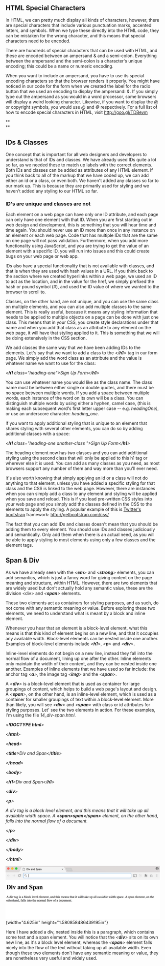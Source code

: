 HTML Special Characters
-----------------------

In HTML, we can pretty much display all kinds of characters, however,
there are special characters that include various punctuation marks,
accented letters, and symbols. When we type these directly into the HTML
code, they can be mistaken for the wrong character, and this means that
special characters need to be encoded.

There are hundreds of special characters that can be used with HTML, and
these are encoded between an ampersand & and a semi-colon. Everything
between the ampersand and the semi-colon is a character's unique
encoding; this could be a name or numeric encoding.

When you want to include an ampersand, you have to use its special
encoding characters so that the browser renders it properly. You might
have noticed in our code for the form when we created the label for the
radio button that we used an encoding to display the ampersand: *&amp;*.
If you simply type out the ampersand as you would in a word processor,
some browsers will display a weird looking character. Likewise, if you
want to display the @ or copyright symbols, you would use *&commat;* and
*&copy;* respectively. For a full list of how to encode special
characters in HTML, visit <http://goo.gl/TDBevm>

**\
**

IDs & Classes 
--------------

One concept that is important for all web designers and developers to
understand is that of IDs and classes. We have already used IDs quite a
lot so far, as we needed these to match up labels with the correct
elements. Both IDs and classes can be added as attributes of any HTML
element. If you think back to all of the markup that we have coded up,
we can add either an id or a class, or even both. We haven't added any
classes so far to our mark up. This is because they are primarily used
for styling and we haven't added any styling to our HTML so far.

### ID's are unique and classes are not 

Each element on a web page can have only one ID attribute, and each page
can only have one element with that ID. When you are first starting out
in web design and development, this is something that you will hear time
and time again. You should never use an ID more than once in any
instance on an element or each web page. Code that has multiple IDs that
are the same on one page will not pass validation. Furthermore, when you
add more functionality using JavaScript, and you are trying to get the
value of an element with a specific ID, you will run into issues and
this could create bugs on your web page or web app.

IDs also have a special functionality that is not available with
classes, and that is when they are used with hash values in a URL. If
you think back to the section where we created hyperlinks within a web
page, we used an ID to act as the location, and in the value for the
href, we simply prefixed the hash or pound symbol (\#), and used the ID
value of where we wanted to the browser to scroll to.

Classes, on the other hand, are not unique, and you can use the same
class on multiple elements, and you can also add multiple classes to the
same element. This is really useful, because it means any styling
information that needs to be applied to multiple objects on a page can
be done with just one class. This means that in your CSS, you create
style declarations under that name and when you add that class as an
attribute to any element on the web page, it will have that styling
applied to it. This is something that we will be doing extensively in
the CSS section.

We add classes the same way that we have been adding IDs to the
elements. Let's say that we want to add a class to the *\</**h1**\>* tag
in our form page. We simply add the word class as an attribute and the
value is whatever name we want to use for the class:

*\<**h1** class=\"heading-one\"\>Sign Up Form\</**h1**\>*

You can use whatever name you would like as the class name. The class
name must be between either single or double quotes, and there must be
no space between multiple words. If you add a space between multiple
words, each instance of the word on its own will be a class. You can
distinguish multiple words by using either a hyphen, camel case, (this
is making each subsequent word's first letter upper case -- e.g.
*headingOne)*, or use an underscore character: *heading\_one*.

If you want to apply additional styling that is unique to an element
that shares styling with several other elements, you can do so by adding
additional classes with a space:

*\<**h1** class=\"heading-one another-class \"\>Sign Up Form\</**h1**\>*

The heading element now has two classes and you can add additional
styling using the second class that will only be applied to this h1 tag
or wherever else it is used. You can add as many classes as you need, as
most browsers support any number of them and way more than you'll ever
need.

It's also worth knowing that simply applying an id or a class will not
do anything to that element, unless you have added a specific styling
for that class and the CSS is linked to the web page. However, there are
instances when you can simply add a class to any element and styling
will be applied when you save and reload. This is if you load
pre-written CSS styles into your web page and you simply add the classes
defined in the CSS to the elements to apply the styling. A popular
example of this is [Twitter's bootstrap](http://getbootstrap.com/css/)
framework: <http://getbootstrap.com/css/>

The fact that you can add IDs and classes doesn't mean that you should
be adding them to every element. You should use IDs and classes
judiciously and semantically. Only add them when there is an actual
need, as you will be able to apply styling to most elements using only a
few classes and the element tags.

Span & Div 
-----------

As we have already seen with the *\<**em**\>* and *\<**strong**\>*
elements, you can add semantics, which is just a fancy word for giving
content on the page meaning and structure, within HTML. However, there
are two elements that are widely used but don't actually hold any
semantic value, these are the division \<div\> and *\<**span**\>*
elements.

These two elements act as containers for styling purposes, and as such,
do not come with any semantic meaning or value. Before exploring these
two elements, we need to understand what is meant by a block and inline
element.

Whenever you hear that an element is a block-level element, what this
means is that this kind of element begins on a new line, and that it
occupies any available width. Block-level elements can be nested inside
one another. Examples of block-level elements include *\<**h1**\>*,
*\<**p**\>* and *\<**div**\>*.

Inline-level elements do not begin on a new line, instead they fall into
the normal flow of a document, lining up one after the other. Inline
elements only maintain the width of their content, and they can be
nested inside one another. Examples of inline elements that we have used
so far include: the anchor tag *\<**a**\>*, the image tag *\<**img**\>*
and the *\<**span**\>*.

A *\<**div**\>* is a block-level element that is used as container for
large groupings of content, which helps to build a web page's layout and
design. A *\<**span**\>*, on the other hand, is an inline-level element,
which is used as a container for smaller groupings of text within a
block-level element. More than likely, you will see *\<**div**\>* and
*\<**span**\>* with class or id attributes for styling purposes. Let'
see the two elements in action. For these examples, I'm using the file
*14\_div-span.html*.

*\<**!DOCTYPE html**\>*

*\<**html**\>*

*\<**head**\>*

*\<**title**\>Div and Span\</**title**\>*

*\</**head**\>*

*\<**body**\>*

*\<**h1**\>Div and Span\</**h1**\>*

*\<**div**\>*

*\<**p**\>*

*A div tag is a block level element, and this means that it will take up
all available width space. A **\<span\>**span**\<**/**span\>** element,
on the other hand, falls into the normal flow of a document.*

*\</**p**\>*

*\</**div**\>*

*\</**body**\>*

*\</**html**\>*

![](./images/media/image41.jpg){width="4.625in"
height="1.580858486439195in"}

Here I have added a div, nested inside this is a paragraph, which
contains some text and a span element. You will notice that the
*\<**div**\>* sits on its own new line, as it's a block level element,
whereas the *\<**span**\>* element falls nicely into the flow of the
text without taking up all available width. Even though these two
elements don't have any semantic meaning or value, they are nonetheless
very useful and widely used.
